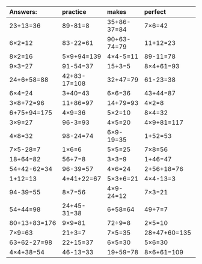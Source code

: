 | Answers: | practice | makes | perfect | ! |
| :--- | :--- | :--- | :--- | :--- |
| 23+13=36 | 89-81=8 | 35+86-37=84 | 7×6=42 | 59+26+73=158 | 
| 6×2=12 | 83-22=61 | 90+63-74=79 | 11+12=23 | 21+18-36=3 | 
| 8×2=16 | 5×9+94=139 | 4×4-5=11 | 89-11=78 | 73-19=54 | 
| 9×3=27 | 91-54=37 | 15÷3=5 | 8×4+61=93 | 4×7+37=65 | 
| 24+6+58=88 | 42+83-17=108 | 32+47=79 | 61-23=38 | 9+67=76 | 
| 6×4=24 | 3+40=43 | 6×6=36 | 43+44=87 | 70-35=35 | 
| 3×8+72=96 | 11+86=97 | 14+79=93 | 4×2=8 | 97-63=34 | 
| 6+75+94=175 | 4×9=36 | 5×2=10 | 8×4=32 | 93-38=55 | 
| 3×9=27 | 96-3=93 | 4×5=20 | 4×9+81=117 | 9×2=18 | 
| 4×8=32 | 98-24=74 | 6×9-19=35 | 1+52=53 | 9×7=63 | 
| 7×5-28=7 | 1×6=6 | 5×5=25 | 7×8=56 | 48-9=39 | 
| 18+64=82 | 56÷7=8 | 3×3=9 | 1+46=47 | 84+96+44=224 | 
| 54+42-62=34 | 96-39=57 | 4×6=24 | 2+56+18=76 | 28-19=9 | 
| 1+12=13 | 4+41+22=67 | 5×3+6=21 | 4×4-13=3 | 38+47=85 | 
| 94-39=55 | 8×7=56 | 4×9-24=12 | 7×3=21 | 6×3=18 | 
| 54+44=98 | 24+45-31=38 | 6+58=64 | 49÷7=7 | 65-49=16 | 
| 80+13+83=176 | 9×9=81 | 72÷9=8 | 2×5=10 | 9×8=72 | 
| 7×9=63 | 21÷3=7 | 7×5=35 | 28+47+60=135 | 23+36-52=7 | 
| 63+62-27=98 | 22+15=37 | 6×5=30 | 5×6=30 | 39+22-14=47 | 
| 4×4+38=54 | 46-13=33 | 19+59=78 | 8×6+61=109 | 46+98-6=138 | 
